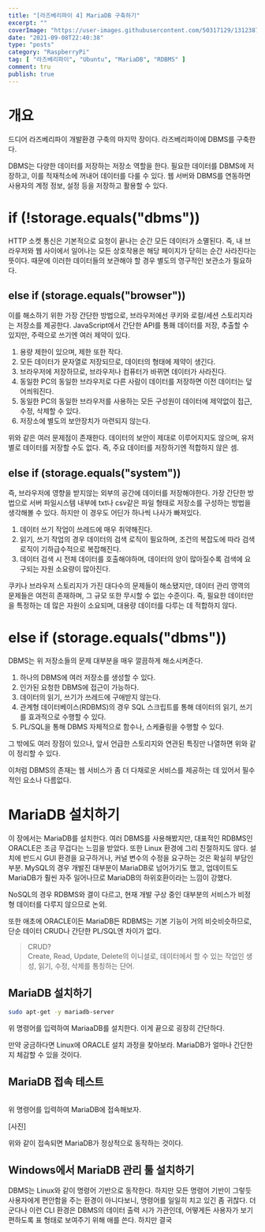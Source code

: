 ```yaml
---
title: "[라즈베리파이 4] MariaDB 구축하기"
excerpt: ""
coverImage: "https://user-images.githubusercontent.com/50317129/131238727-666f2aaa-d759-4f62-af73-3856086da73d.png"
date: "2021-09-08T22:40:38"
type: "posts"
category: "RaspberryPi"
tag: [ "라즈베리파이", "Ubuntu", "MariaDB", "RDBMS" ]
comment: tru
publish: true
---
```


# 개요

드디어 라즈베리파이 개발환경 구축의 마지막 장이다. 라즈베리파이에 DBMS를 구축한다.

DBMS는 다양한 데이터를 저장하는 저장소 역할을 한다. 필요한 데이터를 DBMS에 저장하고, 이를 적재적소에 꺼내어 데이터를 다룰 수 있다. 웹 서버와 DBMS를 연동하면 사용자의 계정 정보, 설정 등을 저장하고 활용할 수 있다.

# if (!storage.equals("dbms"))

HTTP 소켓 통신은 기본적으로 요청이 끝나는 순간 모든 데이터가 소멸된다. 즉, 내 브라우저와 웹 사이에서 일어나는 모든 상호작용은 해당 페이지가 닫히는 순간 사라진다는 뜻이다. 때문에 이러한 데이터들의 보관해야 할 경우 별도의 영구적인 보관소가 필요하다.

## else if (storage.equals("browser"))

이를 해소하기 위한 가장 간단한 방법으로, 브라우저에선 쿠키와 로컬/세션 스토리지라는 저장소를 제공한다. JavaScript에서 간단한 API를 통홰 데이터를 저장, 추출할 수 있지만, 주력으로 쓰기엔 여러 제약이 있다.

1. 용량 제한이 있으며, 제한 또한 작다.
2. 모든 데이터가 문자열로 저장되므로, 데이터의 형태에 제약이 생긴다.
3. 브라우저에 저장하므로, 브라우저나 컴퓨터가 바뀌면 데이터가 사라진다.
4. 동일한 PC의 동일한 브라우저로 다른 사람이 데이터를 저장하면 이전 데이터는 덮어씌워진다.
5. 동일한 PC의 동일한 브라우저를 사용하는 모든 구성원이 데이터에 제약없이 접근, 수정, 삭제할 수 있다.
6. 저장소에 별도의 보안장치가 마련되지 않는다.

위와 같은 여러 문제점이 존재한다. 데이터의 보안이 제대로 이루어지지도 않으며, 유저별로 데이터를 저장할 수도 없다. 즉, 주요 데이터를 저장하기엔 적합하지 않은 셈.

## else if (storage.equals("system"))

즉, 브라우저에 영향을 받지않는 외부의 공간에 데이터를 저장해야한다. 가장 간단한 방법으로 서버 파일시스템 내부에 txt나 csv같은 파일 형태로 저장소를 구성하는 방법을 생각해볼 수 있다. 하지만 이 경우도 어딘가 하나씩 나사가 빠져있다.

1. 데이터 쓰기 작업이 쓰레드에 매우 취약해진다.
2. 읽기, 쓰기 작업의 경우 데이터의 검색 로직이 필요하며, 조건의 복잡도에 따라 검색 로직이 기하급수적으로 복잡해진다.
3. 데이터 검색 시 전체 데이터를 호출해야하며, 데이터의 양이 많아질수록 검색에 요구되는 자원 소요량이 많아진다.

쿠키나 브라우저 스토리지가 가진 대다수의 문제들이 해소됐지만, 데이터 관리 영역의 문제들은 여전히 존재하며, 그 규모 또한 무시할 수 없는 수준이다. 즉, 필요한 데이터만을 특정하는 데 많은 자원이 소요되며, 대용량 데이터를 다루는 데 적합하지 않다.

# else if (storage.equals("dbms"))

DBMS는 위 저장소들의 문제 대부분을 매우 깔끔하게 해소시켜준다.

1. 하나의 DBMS에 여러 저장소를 생성할 수 있다.
2. 인가된 요청한 DBMS에 접근이 가능하다.
3. 데이터의 읽기, 쓰기가 쓰레드에 구애받지 않는다.
4. 관계형 데이터베이스(RDBMS)의 경우 SQL 스크립트를 통해 데이터의 읽기, 쓰기를 효과적으로 수행할 수 있다.
5. PL/SQL을 통해 DBMS 자체적으로 함수나, 스케쥴링을 수행할 수 있다.

그 밖에도 여러 장점이 있으나, 앞서 언급한 스토리지와 연관된 특징만 나열하면 위와 같이 정리할 수 있다.

이처럼 DBMS의 존재는 웹 서비스가 좀 더 다채로운 서비스를 제공하는 데 있어서 필수적인 요소나 다름없다.

# MariaDB 설치하기

이 장에서는 MariaDB를 설치한다. 여러 DBMS를 사용해봤지만, 대표적인 RDBMS인 ORACLE은 조금 무겁다는 느낌을 받았다. 또한 Linux 환경에 그리 친절하지도 않다. 설치에 반드시 GUI 환경을 요구하거나, 커널 변수의 수정을 요구하는 것은 확실히 부담인 부분. MySQL의 경우 개발진 대부분이 MariaDB로 넘어가기도 했고, 업데이트도 MariaDB가 훨씬 자주 일어나므로 MariaDB의 하위호환이라는 느낌이 강했다.

NoSQL의 경우 RDBMS와 결이 다르고, 현재 개발 구상 중인 대부분의 서비스가 비정형 데이터를 다루지 않으므로 논외.

또한 애초에 ORACLE이든 MariaDB든 RDBMS는 기본 기능이 거의 비슷비슷하므로, 단순 데이터 CRUD나 간단한 PL/SQL엔 차이가 없다.

> CRUD?  
> Create, Read, Update, Delete의 이니셜로, 데이터에서 할 수 있는 작업인 생성, 읽기, 수정, 삭제를 통칭하는 단어.

## MariaDB 설치하기

``` bash
sudo apt-get -y mariadb-server
```

위 명령어를 입력하여 MariaaDB를 설치한다. 이게 끝으로 굉장히 간단하다.

만약 궁금하다면 Linux에 ORACLE 설치 과정을 찾아보라. MariaDB가 얼마나 간단한지 체감할 수 있을 것이다.

## MariaDB 접속 테스트

``` bash

```

위 명령어를 입력하여 MariaDB에 접속해보자.

[사진]

위와 같이 접속되면 MariaDB가 정상적으로 동작하는 것이다.

## Windows에서 MariaDB 관리 툴 설치하기

DBMS는 Linux와 같이 명령어 기반으로 동작한다. 하지만 모든 명령어 기반이 그렇듯 사용자에게 편안함을 주는 환경이 아니다보니, 명령어를 일일히 치고 있긴 좀 귀찮다. 더군다나 이런 CLI 환경은 DBMS의 데이터 출력 시가 가관인데, 어떻게든 사용자가 보기 편하도록 표 형태로 보여주기 위해 애를 쓴다. 하지만 결국

